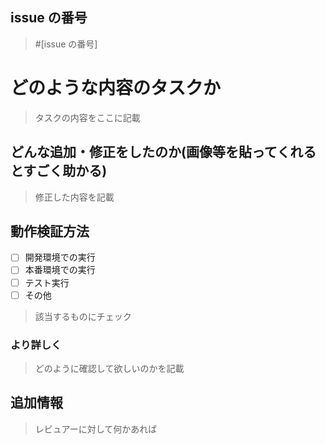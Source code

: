 ## issue の番号

> #[issue の番号]

# どのような内容のタスクか

> タスクの内容をここに記載

## どんな追加・修正をしたのか(画像等を貼ってくれるとすごく助かる)

> 修正した内容を記載

## 動作検証方法

- [ ] 開発環境での実行
- [ ] 本番環境での実行
- [ ] テスト実行
- [ ] その他

> 該当するものにチェック

### より詳しく

> どのように確認して欲しいのかを記載

## 追加情報

> レビュアーに対して何かあれば
